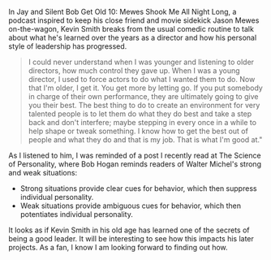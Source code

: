 <!--
.. title: Kevin Smith on learning to let go
.. slug: kevin_smith
.. date: 2013-09-13 02:09:00 UTC
.. tags: autonomy
.. category:
.. link: 
.. description: This post is from a podcast back in 2013.  I tried to re-link back to it, but seems unavailable on Sound Cloud now.
.. type: text
-->

In Jay and Silent Bob Get Old 10: Mewes Shook Me All Night Long, a podcast inspired to keep his close friend
and movie sidekick Jason Mewes on-the-wagon, Kevin Smith breaks from the usual comedic routine to talk about
what he's learned over the years as a director and how his personal style of leadership has progressed.

> I could never understand when I was younger and listening to older directors, how much control they gave up.
When I was a young director, I used to force actors to do what I wanted them to do. 
Now that I'm older, I get it. You get more by letting go. 
If you put somebody in charge of their own performance, they are ultimately going to give you their best. 
The best thing to do to create an environment for very talented people is to let them do what they do best 
and take a step back and don't interfere; maybe stepping in every once in a while to help shape or tweak something. 
I know how to get the best out of people and what they do and that is my job. That is what I'm good at."  

As I listened to him, I was reminded of a post I recently read at The Science of Personality,
where Bob Hogan reminds readers of Walter Michel's strong and weak situations:
- Strong situations provide clear cues for behavior, which then suppress individual personality. 
- Weak situations provide ambiguous cues for behavior, which then potentiates individual personality.

It looks as if Kevin Smith in his old age has learned one of the secrets of being a good leader.
It will be interesting to see how this impacts his later projects.
As a fan, I know I am looking forward to finding out how.

